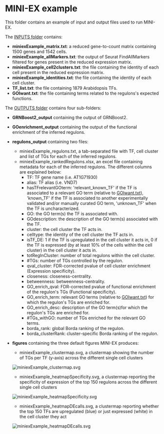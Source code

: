 # MINI-EX example

This folder contains an example of input and output files used to run MINI-EX.  

The [INPUTS folder](INPUTS/) contains:  
 
- **miniexExample_matrix.txt**: a reduced gene-to-count matrix containing 1500 genes and 1542 cells.  
- **miniexExample_allMarkers.txt**: the output of Seurat FindAllMarkers filtered for genes present in the reduced expression matrix.  
- **miniexExample_cell2clusters.txt**: the file containing the identity of each cell present in the reduced expression matrix.  
- **miniexExample_identities.txt**: the file containing the identity of each cell cluster.  
- **TF_list.txt**: the file containing 1879 Arabidopsis TFs.  
- **GOIwant.txt**: the file containing terms related to the regulons's expected functions.  
  
  
  
The [OUTPUTS folder](OUTPUTS/) contains four sub-folders:   
- **GRNBoost2_output** containing the output of GRNBoost2.  
- **GOenrichment_output** containing the output of the functional enrichment of the inferred regulons.    
- **regulons_output** containing two files:  
	- miniexExample_regulons.txt, a tab-separated file with TF, cell cluster and list of TGs for each of the inferred regulons.  
	- miniexExample_rankedRegulons.xlsx, an excel file containing metadata for each of the inferred regulons. The different columns are explained below:    
		- TF: TF gene name (i.e. AT1G71930) 
		- alias: TF alias (i.e. VND7)  
		- hasTFrelevantGOterm: 'relevant_known_TF' if the TF is associated to a relevant GO term (relative to [GOIwant.txt](INPUTS/GOIwant.txt)), 'known_TF' if the TF is associated to another experimentally validated and/or manually curated GO term, 'unknown_TF' when the TF is uncharacterized.   
		- GO: the GO term(s) the TF is associated with.     
		- GOdescription: the description of the GO term(s) associated with the TF.  
		- cluster: the cell cluster the TF acts in.    
		- celltype:  the identity of the cell cluster the TF acts in.    
		- isTF_DE: 1 if the TF is upregulated in the cell cluster it acts in, 0 if the TF is expressed (by at least 10% of the cells within the cell cluster) in the cell cluster it acts in.    
		- totRegInCluster: number of total regulons within the cell cluster.     
		- #TGs: number of TGs controlled by the regulon.    
		- qval_cluster: FDR-corrected pvalue of cell cluster enrichment (Expression specificity).    
		- closeness: closeness-centrality.  
		- betweenness: betweenness-centrality.    
		- GO_enrich_qval: FDR-corrected pvalue of functional enrichment of the regulon's TGs (Functional specificity).  
		- GO_enrich_term: relevant GO terms (relative to [GOIwant.txt](INPUTS/GOIwant.txt)) for which the regulon's TGs are enriched for.    
		- GO_enrich_desc: description of the GO term(s)for which the regulon's TGs are enriched for.    
		- #TGs_withGO: number of TGs enriched for the relevant GO terms.    
		- borda_rank: global Borda ranking of the regulon.  
		- borda_clusterRank: cluster-specific Borda ranking of the regulon.  
		
- **figures** containing the three default figures MINI-EX produces:  
	- miniexExample_clustermap.svg, a clustermap showing the number of TGs per TF (y-axis) across the different single cell clusters   
	   
	![miniexExample_clustermap.svg](OUTPUTS/figures/miniexExample_clustermap.svg)
	- miniexExample_heatmapSpecificity.svg, a clustermap reporting the specificity of expression of the top 150 regulons across the different single cell clusters  
	  
	![miniexExample_heatmapSpecificity.svg](OUTPUTS/figures/miniexExample_heatmapSpecificity.svg)
	- miniexExample_heatmapDEcalls.svg, a clustermap reporting whether the top 150 TFs are upregulated (blue) or just expressed (white) in the cell cluster they act  
	  
	![miniexExample_heatmapDEcalls.svg](OUTPUTS/figures/miniexExample_heatmapDEcalls.svg)
		